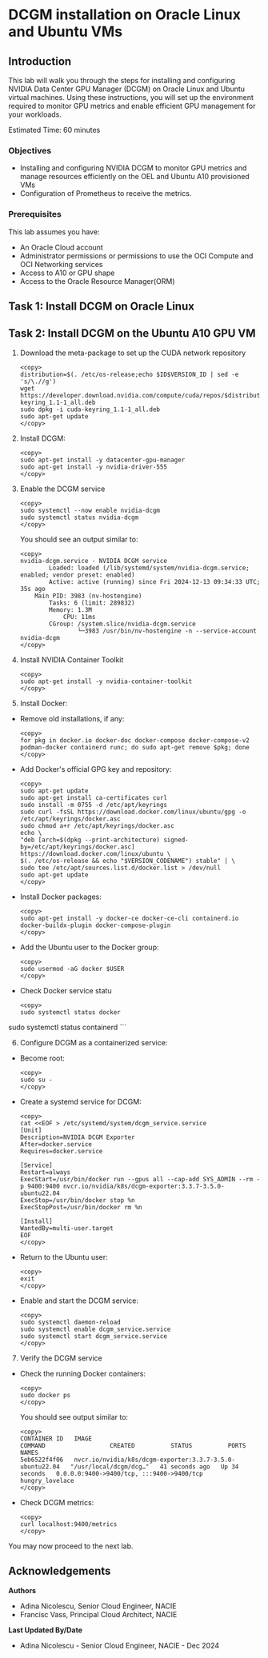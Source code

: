 # DCGM installation on Oracle Linux and Ubuntu VMs

## Introduction

This lab will walk you through the steps for installing and configuring NVIDIA Data Center GPU Manager (DCGM) on Oracle Linux and Ubuntu virtual machines. Using these instructions, you will set up the environment required to monitor GPU metrics and enable efficient GPU management for your workloads.

Estimated Time: 60 minutes

### Objectives

* Installing and configuring NVIDIA DCGM to monitor GPU metrics and manage resources efficiently on the OEL and Ubuntu A10 provisioned VMs
* Configuration of Prometheus to receive the metrics.

### Prerequisites

This lab assumes you have:

* An Oracle Cloud account
* Administrator permissions or permissions to use the OCI Compute and OCI Networking services
* Access to A10 or GPU shape
* Access to the Oracle Resource Manager(ORM)

## Task 1: Install DCGM on Oracle Linux

## Task 2: Install DCGM on the Ubuntu A10 GPU VM

1. Download the meta-package to set up the CUDA network repository

    ```
    <copy>
    distribution=$(. /etc/os-release;echo $ID$VERSION_ID | sed -e 's/\.//g')
    wget https://developer.download.nvidia.com/compute/cuda/repos/$distribution/x86_64/cuda-keyring_1.1-1_all.deb
    sudo dpkg -i cuda-keyring_1.1-1_all.deb
    sudo apt-get update
    </copy>
    ```

2. Install DCGM:

    ```
    <copy>
    sudo apt-get install -y datacenter-gpu-manager
    sudo apt-get install -y nvidia-driver-555
    </copy>
    ```
    
3. Enable the DCGM service

    ```
    <copy>
    sudo systemctl --now enable nvidia-dcgm
    sudo systemctl status nvidia-dcgm
    </copy>
    ```

    You should see an output similar to:

    ```
    <copy>
    nvidia-dcgm.service - NVIDIA DCGM service
            Loaded: loaded (/lib/systemd/system/nvidia-dcgm.service; enabled; vendor preset: enabled)
            Active: active (running) since Fri 2024-12-13 09:34:33 UTC; 35s ago
        Main PID: 3983 (nv-hostengine)
            Tasks: 6 (limit: 289832)
            Memory: 1.3M
                CPU: 11ms
            CGroup: /system.slice/nvidia-dcgm.service
                    └─3983 /usr/bin/nv-hostengine -n --service-account nvidia-dcgm
    </copy>
    ```

4. Install NVIDIA Container Toolkit

    ```
    <copy>
    sudo apt-get install -y nvidia-container-toolkit
    </copy>
    ```

5. Install Docker:

* Remove old installations, if any:

    ```
    <copy>
    for pkg in docker.io docker-doc docker-compose docker-compose-v2 podman-docker containerd runc; do sudo apt-get remove $pkg; done
    </copy>
    ```

* Add Docker's official GPG key and repository:

    ```
    <copy>
    sudo apt-get update
    sudo apt-get install ca-certificates curl
    sudo install -m 0755 -d /etc/apt/keyrings
    sudo curl -fsSL https://download.docker.com/linux/ubuntu/gpg -o /etc/apt/keyrings/docker.asc
    sudo chmod a+r /etc/apt/keyrings/docker.asc
    echo \
    "deb [arch=$(dpkg --print-architecture) signed-by=/etc/apt/keyrings/docker.asc] https://download.docker.com/linux/ubuntu \
    $(. /etc/os-release && echo "$VERSION_CODENAME") stable" | \
    sudo tee /etc/apt/sources.list.d/docker.list > /dev/null
    sudo apt-get update
    </copy>
    ```

* Install Docker packages:

    ```
    <copy>
    sudo apt-get install -y docker-ce docker-ce-cli containerd.io docker-buildx-plugin docker-compose-plugin
    </copy>
    ```

* Add the Ubuntu user to the Docker group:

    ```
    <copy>
    sudo usermod -aG docker $USER
    </copy>
    ```

* Check Docker service statu

    ```
    <copy>
    sudo systemctl status docker
sudo systemctl status containerd
    </copy>
    ```

6. Configure DCGM as a containerized service:

* Become root:

    ```
    <copy>
    sudo su -
    </copy>
    ```

* Create a systemd service for DCGM:

    ```
    <copy>
    cat <<EOF > /etc/systemd/system/dcgm_service.service
    [Unit]
    Description=NVIDIA DCGM Exporter
    After=docker.service
    Requires=docker.service

    [Service]
    Restart=always
    ExecStart=/usr/bin/docker run --gpus all --cap-add SYS_ADMIN --rm -p 9400:9400 nvcr.io/nvidia/k8s/dcgm-exporter:3.3.7-3.5.0-ubuntu22.04
    ExecStop=/usr/bin/docker stop %n
    ExecStopPost=/usr/bin/docker rm %n

    [Install]
    WantedBy=multi-user.target
    EOF
    </copy>
    ```

* Return to the Ubuntu user:

    ```
    <copy>
    exit
    </copy>
    ```

* Enable and start the DCGM service:

    ```
    <copy>
    sudo systemctl daemon-reload
    sudo systemctl enable dcgm_service.service
    sudo systemctl start dcgm_service.service
    </copy>
    ```

7. Verify the DCGM service

* Check the running Docker containers:

    ```
    <copy>
    sudo docker ps
    </copy>
    ```

    You should see output similar to:

    ```
    <copy>
    CONTAINER ID   IMAGE                                                      COMMAND                  CREATED          STATUS          PORTS                                       NAMES
    5eb6522f4f06   nvcr.io/nvidia/k8s/dcgm-exporter:3.3.7-3.5.0-ubuntu22.04   "/usr/local/dcgm/dcg…"   41 seconds ago   Up 34 seconds   0.0.0.0:9400->9400/tcp, :::9400->9400/tcp   hungry_lovelace
    </copy>
    ```

* Check DCGM metrics:

     ```
    <copy>
    curl localhost:9400/metrics
    </copy>
    ```

You may now proceed to the next lab.

## Acknowledgements

**Authors** 
* Adina Nicolescu, Senior Cloud Engineer, NACIE
* Francisc Vass, Principal Cloud Architect, NACIE

**Last Updated By/Date**
* Adina Nicolescu - Senior Cloud Engineer, NACIE - Dec 2024
